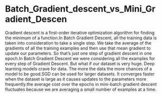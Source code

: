 # Batch_Gradient_descent_vs_Mini_Gradient_Descen
Gradient descent is a first-order iterative optimization algorithm for finding the minimum of a function.In Batch Gradient Descent, all the training data is taken into consideration to take a single step. We take the average of the gradients of all the training examples and then use that mean gradient to update our parameters. So that’s just one step of gradient descent in one epoch.In Batch Gradient Descent we were considering all the examples for every step of Gradient Descent. But what if our dataset is very huge. Deep learning models crave for data. The more the data the more chances of a model to be good.SGD can be used for larger datasets. It converges faster when the dataset is large as it causes updates to the parameters more frequently.the average cost over the epochs in mini-batch gradient descent fluctuates because we are averaging a small number of examples at a time.
